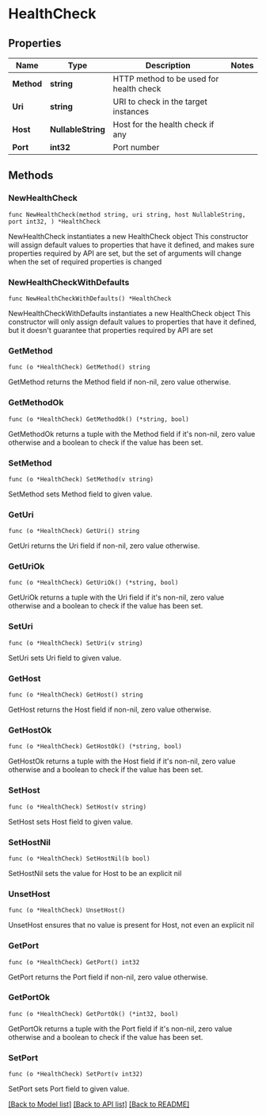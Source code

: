 # HealthCheck

## Properties

Name | Type | Description | Notes
------------ | ------------- | ------------- | -------------
**Method** | **string** | HTTP method to be used for health check | 
**Uri** | **string** | URI to check in the target instances | 
**Host** | **NullableString** | Host for the health check if any | 
**Port** | **int32** | Port number | 

## Methods

### NewHealthCheck

`func NewHealthCheck(method string, uri string, host NullableString, port int32, ) *HealthCheck`

NewHealthCheck instantiates a new HealthCheck object
This constructor will assign default values to properties that have it defined,
and makes sure properties required by API are set, but the set of arguments
will change when the set of required properties is changed

### NewHealthCheckWithDefaults

`func NewHealthCheckWithDefaults() *HealthCheck`

NewHealthCheckWithDefaults instantiates a new HealthCheck object
This constructor will only assign default values to properties that have it defined,
but it doesn't guarantee that properties required by API are set

### GetMethod

`func (o *HealthCheck) GetMethod() string`

GetMethod returns the Method field if non-nil, zero value otherwise.

### GetMethodOk

`func (o *HealthCheck) GetMethodOk() (*string, bool)`

GetMethodOk returns a tuple with the Method field if it's non-nil, zero value otherwise
and a boolean to check if the value has been set.

### SetMethod

`func (o *HealthCheck) SetMethod(v string)`

SetMethod sets Method field to given value.


### GetUri

`func (o *HealthCheck) GetUri() string`

GetUri returns the Uri field if non-nil, zero value otherwise.

### GetUriOk

`func (o *HealthCheck) GetUriOk() (*string, bool)`

GetUriOk returns a tuple with the Uri field if it's non-nil, zero value otherwise
and a boolean to check if the value has been set.

### SetUri

`func (o *HealthCheck) SetUri(v string)`

SetUri sets Uri field to given value.


### GetHost

`func (o *HealthCheck) GetHost() string`

GetHost returns the Host field if non-nil, zero value otherwise.

### GetHostOk

`func (o *HealthCheck) GetHostOk() (*string, bool)`

GetHostOk returns a tuple with the Host field if it's non-nil, zero value otherwise
and a boolean to check if the value has been set.

### SetHost

`func (o *HealthCheck) SetHost(v string)`

SetHost sets Host field to given value.


### SetHostNil

`func (o *HealthCheck) SetHostNil(b bool)`

 SetHostNil sets the value for Host to be an explicit nil

### UnsetHost
`func (o *HealthCheck) UnsetHost()`

UnsetHost ensures that no value is present for Host, not even an explicit nil
### GetPort

`func (o *HealthCheck) GetPort() int32`

GetPort returns the Port field if non-nil, zero value otherwise.

### GetPortOk

`func (o *HealthCheck) GetPortOk() (*int32, bool)`

GetPortOk returns a tuple with the Port field if it's non-nil, zero value otherwise
and a boolean to check if the value has been set.

### SetPort

`func (o *HealthCheck) SetPort(v int32)`

SetPort sets Port field to given value.



[[Back to Model list]](../README.md#documentation-for-models) [[Back to API list]](../README.md#documentation-for-api-endpoints) [[Back to README]](../README.md)


